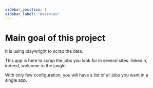 ```yaml
---
sidebar_position: 1
sidebar_label: "Overview"
---
```


# Main goal of this project

It is using playwright to scrap the data.

This app is here to scrap the jobs you look for in several sites: linkedin, indeed, welcome to the jungle.

With only few configuration, you will have a list of all jobs you want in a single app.



